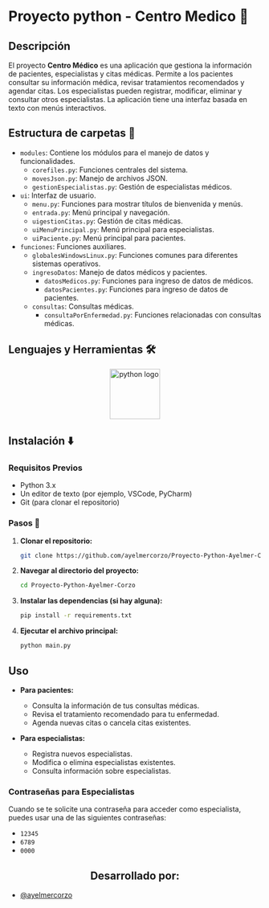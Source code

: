 # Proyecto python - Centro Medico 🏥

## Descripción
El proyecto **Centro Médico** es una aplicación que gestiona la información de pacientes, especialistas y citas médicas. Permite a los pacientes consultar su información médica, revisar tratamientos recomendados y agendar citas. Los especialistas pueden registrar, modificar, eliminar y consultar otros especialistas. La aplicación tiene una interfaz basada en texto con menús interactivos.

## Estructura de carpetas 📁

- `modules`: Contiene los módulos para el manejo de datos y funcionalidades.
  - `corefiles.py`: Funciones centrales del sistema.
  - `movesJson.py`: Manejo de archivos JSON.
  - `gestionEspecialistas.py`: Gestión de especialistas médicos.
- `ui`: Interfaz de usuario.
  - `menu.py`: Funciones para mostrar títulos de bienvenida y menús.
  - `entrada.py`: Menú principal y navegación.
  - `uigestionCitas.py`: Gestión de citas médicas.
  - `uiMenuPrincipal.py`: Menú principal para especialistas.
  - `uiPaciente.py`: Menú principal para pacientes.
- `funciones`: Funciones auxiliares.
  - `globalesWindowsLinux.py`: Funciones comunes para diferentes sistemas operativos.
  - `ingresoDatos`: Manejo de datos médicos y pacientes.
    - `datosMedicos.py`: Funciones para ingreso de datos de médicos.
    - `datosPacientes.py`: Funciones para ingreso de datos de pacientes.
  - `consultas`: Consultas médicas.
    - `consultaPorEnfermedad.py`: Funciones relacionadas con consultas médicas.

## Lenguajes y Herramientas 🛠
<div align="center">
  <img src="https://cdn.jsdelivr.net/gh/devicons/devicon/icons/python/python-original.svg" height="100" alt="python logo" />
</div>

## Instalación ⬇️

### Requisitos Previos
- Python 3.x
- Un editor de texto (por ejemplo, VSCode, PyCharm)
- Git (para clonar el repositorio)

### Pasos 👣
1. **Clonar el repositorio:**
    ```sh
    git clone https://github.com/ayelmercorzo/Proyecto-Python-Ayelmer-Corzo.git
    ```

2. **Navegar al directorio del proyecto:**
    ```sh
    cd Proyecto-Python-Ayelmer-Corzo
    ```

3. **Instalar las dependencias (si hay alguna):**
    ```sh
    pip install -r requirements.txt
    ```

4. **Ejecutar el archivo principal:**
    ```sh
    python main.py
    ```

## Uso
- **Para pacientes:**
  - Consulta la información de tus consultas médicas.
  - Revisa el tratamiento recomendado para tu enfermedad.
  - Agenda nuevas citas o cancela citas existentes.

- **Para especialistas:**
  - Registra nuevos especialistas.
  - Modifica o elimina especialistas existentes.
  - Consulta información sobre especialistas.

### Contraseñas para Especialistas
Cuando se te solicite una contraseña para acceder como especialista, puedes usar una de las siguientes contraseñas:
- `12345`
- `6789`
- `0000`

<h2 align="center">Desarrollado por:</h2>

- [@ayelmercorzo](https://www.github.com/ayelmercorzo)
